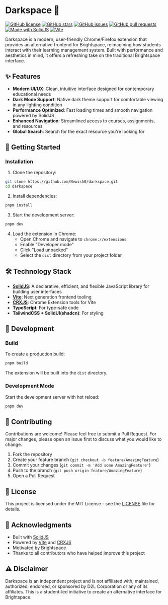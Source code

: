 # Darkspace 🌙

[![GitHub license](https://img.shields.io/github/license/Newish0/darkspace)](https://github.com/Newish0/darkspace/blob/main/LICENSE)
[![GitHub stars](https://img.shields.io/github/stars/Newish0/darkspace)](https://github.com/Newish0/darkspace/stargazers)
[![GitHub issues](https://img.shields.io/github/issues/Newish0/darkspace)](https://github.com/Newish0/darkspace/issues)
[![GitHub pull requests](https://img.shields.io/github/issues-pr/Newish0/darkspace)](https://github.com/Newish0/darkspace/pulls)
[![Made with SolidJS](https://img.shields.io/badge/Made%20with-SolidJS-2C4F7C?logo=solid&logoColor=white)](https://www.solidjs.com/)
[![Vite](https://img.shields.io/badge/Vite-B73BFE?logo=vite&logoColor=FFD62E)](https://vitejs.dev/)

Darkspace is a modern, user-friendly Chrome/Firefox extension that provides an alternative frontend for Brightspace, reimagining how students interact with their learning management system. Built with performance and aesthetics in mind, it offers a refreshing take on the traditional Brightspace interface.

## ✨ Features

- **Modern UI/UX**: Clean, intuitive interface designed for contemporary educational needs
- **Dark Mode Support**: Native dark theme support for comfortable viewing in any lighting condition
- **Performance Optimized**: Fast loading times and smooth navigation powered by SolidJS
- **Enhanced Navigation**: Streamlined access to courses, assignments, and resources
- **Global Search**: Search for the exact resource you're looking for


## 🚀 Getting Started

### Installation

1. Clone the repository:
```bash
git clone https://github.com/Newish0/darkspace.git
cd darkspace
```

2. Install dependencies:
```bash
pnpm install
```

3. Start the development server:
```bash
pnpm dev
```

4. Load the extension in Chrome:
   - Open Chrome and navigate to `chrome://extensions`
   - Enable "Developer mode"
   - Click "Load unpacked"
   - Select the `dist` directory from your project folder

## 🛠️ Technology Stack

- **[SolidJS](https://www.solidjs.com/)**: A declarative, efficient, and flexible JavaScript library for building user interfaces
- **[Vite](https://vitejs.dev/)**: Next generation frontend tooling
- **[CRXJS](https://crxjs.dev/)**: Chrome Extension tools for Vite
- **TypeScript**: For type-safe code
- **TailwindCSS + SolidUI(shadcn)**: For styling

## 📝 Development

### Build

To create a production build:

```bash
pnpm build
```

The extension will be built into the `dist` directory.

### Development Mode

Start the development server with hot reload:

```bash
pnpm dev
```

## 🤝 Contributing

Contributions are welcome! Please feel free to submit a Pull Request. For major changes, please open an issue first to discuss what you would like to change.

1. Fork the repository
2. Create your feature branch (`git checkout -b feature/AmazingFeature`)
3. Commit your changes (`git commit -m 'Add some AmazingFeature'`)
4. Push to the branch (`git push origin feature/AmazingFeature`)
5. Open a Pull Request

## 📜 License

This project is licensed under the MIT License - see the [LICENSE](LICENSE) file for details.

## 🙏 Acknowledgments

- Built with [SolidJS](https://www.solidjs.com/)
- Powered by [Vite](https://vitejs.dev/) and [CRXJS](https://crxjs.dev/)
- Motivated by Brightspace
- Thanks to all contributors who have helped improve this project

## ⚠️ Disclaimer

Darkspace is an independent project and is not affiliated with, maintained, authorized, endorsed, or sponsored by D2L Corporation or any of its affiliates. This is a student-led initiative to create an alternative interface for Brightspace.
